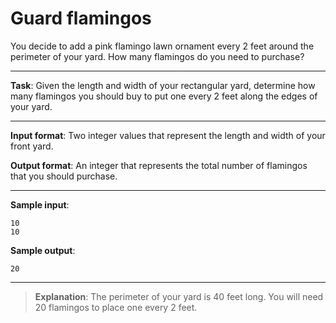 # Guard flamingos

You decide to add a pink flamingo lawn ornament every 2 feet around the perimeter of your yard. How many flamingos do you need to purchase? 
 
---

**Task**: Given the length and width of your rectangular yard, determine how many flamingos you should buy to put one every 2 feet along the edges of your yard. 
 
---

**Input format**: Two integer values that represent the length and width of your front yard. 
 
**Output format**: An integer that represents the total number of flamingos that you should purchase. 

---
 
**Sample input**:  
```
10 
10 
```

**Sample output**:
```
20
```

---

>**Explanation**: The perimeter of your yard is 40 feet long. You will need 20 flamingos to place one every 2 feet.